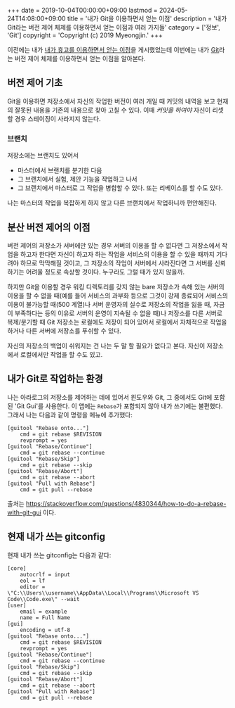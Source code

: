 +++
date = 2019-10-04T00:00:00+09:00
lastmod = 2024-05-24T14:08:00+09:00
title = '내가 Git을 이용하면서 얻는 이점'
description = '내가 Git라는 버전 제어 체제를 이용하면서 얻는 이점과 여러 가지들'
category = ['정보', 'Git']
copyright = 'Copyright (c) 2019 Myeongjin.'
+++

이전에는 내가 [내가 휴고를 이용하면서 얻는 이점](/benefits-of-using-hugo)을 게시했었는데 이번에는 내가 [Git](https://git-scm.com)라는 버전 제어 체제를 이용하면서 얻는 이점을 알아본다.

## 버전 제어 기초
Git을 이용하면 저장소에서 자신의 작업한 버전이 여러 개일 때 커밋의 내역을 보고 현재의 잘못된 내용을 기존의 내용으로 찾아 고칠 수 있다. 이때 *커밋을 하여야* 자신이 리셋할 경우 스테이징이 사라지지 않는다.

### 브랜치
저장소에는 브랜치도 있어서

* 마스터에서 브랜치를 분기한 다음
* 그 브랜치에서 실험, 제안 기능을 작업하고 나서
* 그 브랜치에서 마스터로 그 작업을 병합할 수 있다. 또는 리베이스를 할 수도 있다.

나는 마스터의 작업을 복잡하게 하지 않고 다른 브랜치에서 작업하니까 편안해진다.

## 분산 버전 제어의 이점
버전 제어의 저장소가 서버에만 있는 경우 서버의 이용을 할 수 없다면 그 저장소에서 작업을 하고자 한다면 자신이 하고자 하는 작업을 서비스의 이용을 할 수 있을 때까지 기다려야 하므로 막막해질 것이고, 그 저장소의 작업이 서버에서 사라진다면 그 서버를 신뢰하기는 어려울 정도로 속상할 것이다. 누구라도 그럴 때가 있지 않을까.

하지만 Git을 이용할 경우 워킹 디렉토리를 갖지 않는 bare 저장소가 속해 있는 서버의 이용을 할 수 없을 때(예를 들어 서비스의 과부화 등으로 그것이 강제 종료되어 서비스의 이용이 불가능할 때(500 계열)나 서버 운영자의 실수로 저장소의 작업을 잃을 때, 자금이 부족하다는 등의 이유로 서버의 운영이 지속될 수 없을 때)나 저장소를 다른 서버로 복제/분기할 때 Git 저장소는 로컬에도 저장이 되어 있어서 로컬에서 자체적으로 작업을 하거나 다른 서버에 저장소를 푸쉬할 수 있다.

자신의 저장소의 백업이 쉬워지는 건 나는 두 말 할 필요가 없다고 본다. 자신이 저장소에서 로컬에서만 작업을 할 수도 있고.

## 내가 Git로 작업하는 환경 
나는 아라로그의 저장소를 제어하는 데에 있어서 윈도우와 Git, 그 중에서도 Git에 포함된 'Git Gui'를 사용한다. 이 앱에는 `Rebase`가 포함되지 않아 내가 쓰기에는 불편했다. 그래서 나는 다음과 같이 명령을 메뉴에 추가했다:

```
[guitool "Rebase onto..."]
    cmd = git rebase $REVISION
    revprompt = yes
[guitool "Rebase/Continue"]
    cmd = git rebase --continue
[guitool "Rebase/Skip"]
    cmd = git rebase --skip
[guitool "Rebase/Abort"]
    cmd = git rebase --abort
[guitool "Pull with Rebase"]
    cmd = git pull --rebase
```

출처는 <https://stackoverflow.com/questions/4830344/how-to-do-a-rebase-with-git-gui> 이다.

## 현재 내가 쓰는 gitconfig
현재 내가 쓰는 gitconfig는 다음과 같다:
```
[core]
	autocrlf = input
	eol = lf
	editor = \"C:\\Users\\username\\AppData\\Local\\Programs\\Microsoft VS Code\\Code.exe\" --wait
[user]
	email = example
	name = Full Name
[gui]
	encoding = utf-8
[guitool "Rebase onto..."]
    cmd = git rebase $REVISION
    revprompt = yes
[guitool "Rebase/Continue"]
    cmd = git rebase --continue
[guitool "Rebase/Skip"]
    cmd = git rebase --skip
[guitool "Rebase/Abort"]
    cmd = git rebase --abort
[guitool "Pull with Rebase"]
    cmd = git pull --rebase
```
